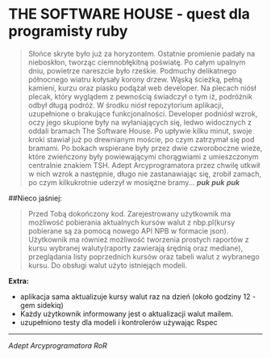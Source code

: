 THE SOFTWARE HOUSE - quest dla programisty ruby
===============================================

> Słońce skryte było już za horyzontem. Ostatnie promienie padały na nieboskłon, tworząc ciemnobłękitną poświatę. Po całym upalnym dniu, powietrze nareszcie było rześkie. Podmuchy delikatnego północnego wiatru kołysały korony drzew. Wąską ścieżką, pełną kamieni, kurzu oraz piasku podążał web developer. Na plecach niósł plecak, który wyglądem z pewnością świadczył o tym iż, podróżnik odbył długą podróż. W środku niósł repozytorium aplikacji, uzupełnione o brakujące funkcjonalności. Developer podniósł wzrok, oczy jego skupione były na wyłaniających się, ledwo widocznych z oddali bramach The Software House. Po upływie kilku minut, swoje kroki stawiał już po drewnianym moście, po czym zatrzymał się pod bramami. Po bokach wspierane były przez dwie czworoboczne wieże, które zwieńczony były powiewającymi chorągwiami z umieszczonym centralnie znakiem TSH. Adept Arcyprogramatora przez chwilę utkwił w nich wzrok a następnie, długo nie zastanawiając się, zrobił zamach, po czym kilkukrotnie uderzył w mosiężne bramy... ***puk*** ***puk*** ***puk***


##Nieco jaśniej:

> Przed Tobą dokończony kod. Zarejestrowany użytkownik ma możliwość pobierania aktualnych kursów walut z nbp.pl(kursy pobierane są za pomocą nowego API NPB w formacie json). Użytkownik ma również możliwość tworzenia prostych raportów z kursu wybranej waluty(raporty zawierają śrędnią oraz mediane), przeglądania listy poprzednich kursów oraz tabeli walut z wybranego kursu. Do obsługi walut użyto istniejąch modeli.

**Extra:**

* aplikacja sama aktualizuje kursy walut raz na dzień (około godziny 12 - gem sidekiq)
* Każdy użytkownik informowany jest o aktualizacji walut mailem.
* uzupełniono testy dla modeli i kontrolerów używając Rspec

----

*Adept Arcyprogramatora RoR*



